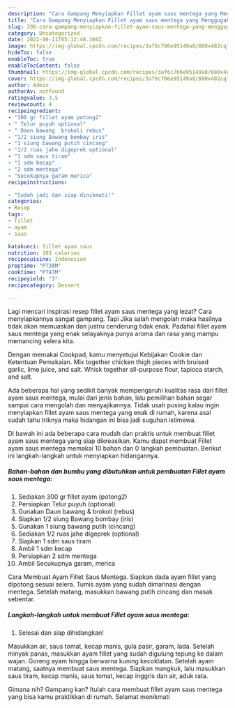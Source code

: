 ```yaml
---
description: "Cara Gampang Menyiapkan Fillet ayam saus mentega yang Menggugah Selera, Buat Buka Puasa}"
title: "Cara Gampang Menyiapkan Fillet ayam saus mentega yang Menggugah Selera, Buat Buka Puasa}"
slug: 398-cara-gampang-menyiapkan-fillet-ayam-saus-mentega-yang-menggugah-selera-buat-buka-puasa
category: Uncategorized
date: 2022-06-11T05:12:48.360Z
image: https://img-global.cpcdn.com/recipes/3af6c766e95149a8/680x482cq70/fillet-ayam-saus-mentega-foto-resep-utama.jpg
hideToc: false
enableToc: true
enableTocContent: false
thumbnail: https://img-global.cpcdn.com/recipes/3af6c766e95149a8/680x482cq70/fillet-ayam-saus-mentega-foto-resep-utama.jpg
cover: https://img-global.cpcdn.com/recipes/3af6c766e95149a8/680x482cq70/fillet-ayam-saus-mentega-foto-resep-utama.jpg
author: Admin
authorAv: notfound
ratingvalue: 3.5
reviewcount: 4
recipeingredient:
- "300 gr fillet ayam potong2"
- " Telur puyuh optional"
- " Daun bawang  brokoli rebus"
- "1/2 siung Bawang bombay iris"
- "1 siung bawang putih cincang"
- "1/2 ruas jahe digeprek optional"
- "1 sdm saus tiram"
- "1 sdm kecap"
- "2 sdm mentega"
- "Secukupnya garam merica"
recipeinstructions:

- "Sudah jadi dan siap dinikmati!"
categories:
- Resep
tags:
- fillet
- ayam
- saus

katakunci: fillet ayam saus 
nutrition: 103 calories
recipecuisine: Indonesian
preptime: "PT38M"
cooktime: "PT47M"
recipeyield: "3"
recipecategory: Dessert

---
```



Lagi mencari inspirasi resep fillet ayam saus mentega yang lezat? Cara menyiapkannya sangat gampang. Tapi Jika salah mengolah maka hasilnya tidak akan memuaskan dan justru cenderung tidak enak. Padahal fillet ayam saus mentega yang enak selayaknya punya aroma dan rasa yang mampu memancing selera kita.


Dengan memakai Cookpad, kamu menyetujui Kebijakan Cookie dan Ketentuan Pemakaian. Mix together chicken thigh pieces with bruised garlic, lime juice, and salt. Whisk together all-purpose flour, tapioca starch, and salt.

Ada beberapa hal yang sedikit banyak mempengaruhi kualitas rasa dari fillet ayam saus mentega, mulai dari jenis bahan, lalu pemilihan bahan segar sampai cara mengolah dan menyajikannya. Tidak usah pusing kalau ingin menyiapkan fillet ayam saus mentega yang enak di rumah, karena asal sudah tahu triknya maka hidangan ini bisa jadi suguhan istimewa.


Di bawah ini ada beberapa cara mudah dan praktis untuk membuat fillet ayam saus mentega yang siap dikreasikan. Kamu dapat membuat Fillet ayam saus mentega memakai 10 bahan dan 0 langkah pembuatan. Berikut ini langkah-langkah untuk menyiapkan hidangannya.

<!--inarticleads1-->

##### Bahan-bahan dan bumbu yang dibutuhkan untuk pembuatan Fillet ayam saus mentega:

1. Sediakan 300 gr fillet ayam (potong2)
1. Persiapkan  Telur puyuh (optional)
1. Gunakan  Daun bawang &amp; brokoli (rebus)
1. Siapkan 1/2 siung Bawang bombay (iris)
1. Gunakan 1 siung bawang putih (cincang)
1. Sediakan 1/2 ruas jahe digeprek (optional)
1. Siapkan 1 sdm saus tiram
1. Ambil 1 sdm kecap
1. Persiapkan 2 sdm mentega
1. Ambil Secukupnya garam, merica


Cara Membuat Ayam Fillet Saus Mentega. Siapkan dada ayam fillet yang dipotong sesuai selera. Tumis ayam yang sudah dimarinasi dengan mentega. Setelah matang, masukkan bawang putih cincang dan masak sebentar. 

<!--inarticleads2-->

##### Langkah-langkah untuk membuat Fillet ayam saus mentega:


1. Selesai dan siap dihidangkan!

Masukkan air, saus tomat, kecap manis, gula pasir, garam, lada. Setelah minyak panas, masukkan ayam fillet yang sudah digulung tepung ke dalam wajan. Goreng ayam hingga berwarna kuning kecoklatan. Setelah ayam matang, saatnya membuat saus mentega. Siapkan mangkuk, lalu masukkan saus tiram, kecap manis, saus tomat, kecap inggris dan air, aduk rata. 

Gimana nih? Gampang kan? Itulah cara membuat fillet ayam saus mentega yang bisa kamu praktikkan di rumah. Selamat menikmati
